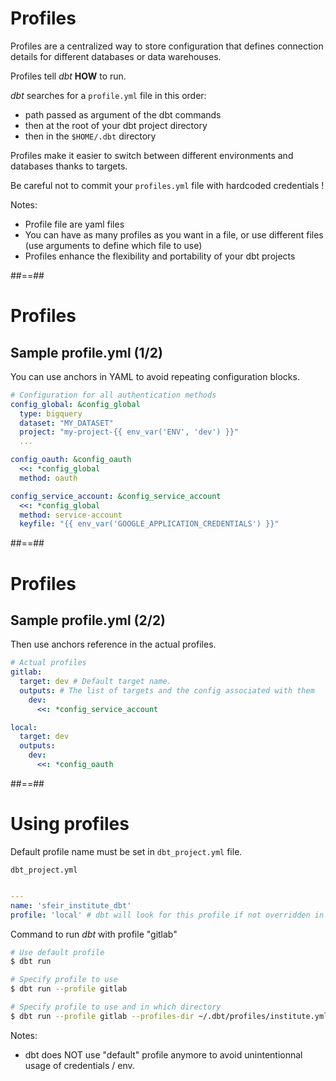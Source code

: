 <!-- .slide -->

# Profiles

Profiles are a centralized way to store configuration that defines connection details for different databases or data warehouses.

Profiles tell _dbt_ **HOW** to run.

_dbt_ searches for a `profile.yml` file in this order:

- path passed as argument of the dbt commands
- then at the root of your dbt project directory
- then in the `$HOME/.dbt` directory

Profiles make it easier to switch between different environments and databases thanks to targets.

Be careful not to commit your `profiles.yml` file with hardcoded credentials !

<!-- .element: class="admonition warning" -->

Notes:

- Profile file are yaml files
- You can have as many profiles as you want in a file, or use different files (use arguments to define which file to use)
- Profiles enhance the flexibility and portability of your dbt projects

##==##

<!-- .slide: class="with-code"-->

# Profiles

## Sample profile.yml (1/2)

You can use anchors in YAML to avoid repeating configuration blocks.

```yaml
# Configuration for all authentication methods
config_global: &config_global
  type: bigquery
  dataset: "MY_DATASET"
  project: "my-project-{{ env_var('ENV', 'dev') }}"
  ...

config_oauth: &config_oauth
  <<: *config_global
  method: oauth

config_service_account: &config_service_account
  <<: *config_global
  method: service-account
  keyfile: "{{ env_var('GOOGLE_APPLICATION_CREDENTIALS') }}"
```

##==##

<!-- .slide: class="with-code"-->

# Profiles

## Sample profile.yml (2/2)

Then use anchors reference in the actual profiles.

```yaml
# Actual profiles
gitlab:
  target: dev # Default target name.
  outputs: # The list of targets and the config associated with them
    dev:
      <<: *config_service_account

local:
  target: dev
  outputs:
    dev:
      <<: *config_oauth
```

##==##

<!-- .slide: class="with-code"-->

# Using profiles

Default profile name must be set in `dbt_project.yml` file.

`dbt_project.yml`

```yaml

---
name: 'sfeir_institute_dbt'
profile: 'local' # dbt will look for this profile if not overridden in command args
```

Command to run _dbt_ with profile "gitlab"

```bash
# Use default profile
$ dbt run

# Specify profile to use
$ dbt run --profile gitlab

# Specify profile to use and in which directory
$ dbt run --profile gitlab --profiles-dir ~/.dbt/profiles/institute.yml
```

Notes:

- dbt does NOT use "default" profile anymore to avoid unintentionnal usage of credentials / env.
